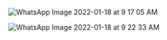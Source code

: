![WhatsApp Image 2022-01-18 at 9 17 05 AM](https://user-images.githubusercontent.com/42654690/149907692-9fbbe473-cd47-4f79-aff7-977bdf8b17ea.jpeg)


![WhatsApp Image 2022-01-18 at 9 22 33 AM](https://user-images.githubusercontent.com/42654690/149908254-852c4314-26b9-4577-89c4-8d75b27766f0.jpeg)

